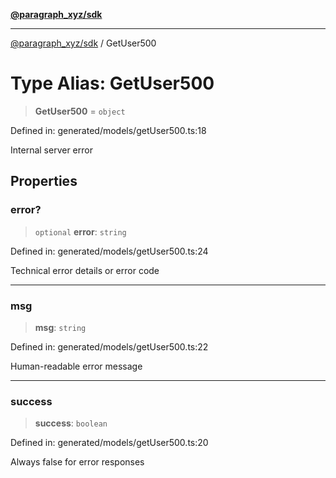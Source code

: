 [**@paragraph_xyz/sdk**](../README.md)

***

[@paragraph_xyz/sdk](../README.md) / GetUser500

# Type Alias: GetUser500

> **GetUser500** = `object`

Defined in: generated/models/getUser500.ts:18

Internal server error

## Properties

### error?

> `optional` **error**: `string`

Defined in: generated/models/getUser500.ts:24

Technical error details or error code

***

### msg

> **msg**: `string`

Defined in: generated/models/getUser500.ts:22

Human-readable error message

***

### success

> **success**: `boolean`

Defined in: generated/models/getUser500.ts:20

Always false for error responses
